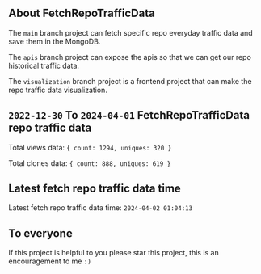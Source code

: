 ## About FetchRepoTrafficData

The `main` branch project can fetch specific repo everyday traffic data and save them in the MongoDB.

The `apis` branch project can expose the apis so that we can get our repo historical traffic data.

The `visualization` branch project is a frontend project that can make the repo traffic data visualization.

## `2022-12-30` To `2024-04-01` FetchRepoTrafficData repo traffic data

Total views data: `{ count: 1294, uniques: 320 }`

Total clones data: `{ count: 888, uniques: 619 }`

## Latest fetch repo traffic data time

Latest fetch repo traffic data time: `2024-04-02 01:04:13`

## To everyone

If this project is helpful to you please star this project, this is an encouragement to me `:)`



